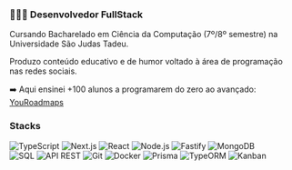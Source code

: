 ### 👨🏻‍💻 **Desenvolvedor FullStack**  

Cursando Bacharelado em Ciência da Computação (7º/8º semestre) na Universidade São Judas Tadeu.  

Produzo conteúdo educativo e de humor voltado à área de programação nas redes sociais.  

➡️ Aqui ensinei +100 alunos a programarem do zero ao avançado: [YouRoadmaps](https://youroadmaps.com)

### Stacks

![TypeScript](https://img.shields.io/badge/-TypeScript-3178C6?style=flat-square&logo=typescript&logoColor=white) 
![Next.js](https://img.shields.io/badge/-Next.js-000000?style=flat-square&logo=next.js&logoColor=white) 
![React](https://img.shields.io/badge/-React-61DAFB?style=flat-square&logo=react&logoColor=black) 
![Node.js](https://img.shields.io/badge/-Node.js-339933?style=flat-square&logo=node.js&logoColor=white) 
![Fastify](https://img.shields.io/badge/-Fastify-000000?style=flat-square&logo=fastify&logoColor=white) 
![MongoDB](https://img.shields.io/badge/-MongoDB-47A248?style=flat-square&logo=mongodb&logoColor=white)  
![SQL](https://img.shields.io/badge/-SQL-CC2927?style=flat-square&logo=microsoftsqlserver&logoColor=white) 
![API REST](https://img.shields.io/badge/-API%20REST-005571?style=flat-square&logo=postman&logoColor=white) 
![Git](https://img.shields.io/badge/-Git-F05032?style=flat-square&logo=git&logoColor=white) 
![Docker](https://img.shields.io/badge/-Docker-2496ED?style=flat-square&logo=docker&logoColor=white) 
![Prisma](https://img.shields.io/badge/-Prisma-2D3748?style=flat-square&logo=prisma&logoColor=white) 
![TypeORM](https://img.shields.io/badge/-TypeORM-FF6C37?style=flat-square&logo=typeorm&logoColor=white) 
![Kanban](https://img.shields.io/badge/-Kanban-026AA7?style=flat-square&logo=trello&logoColor=white)  
